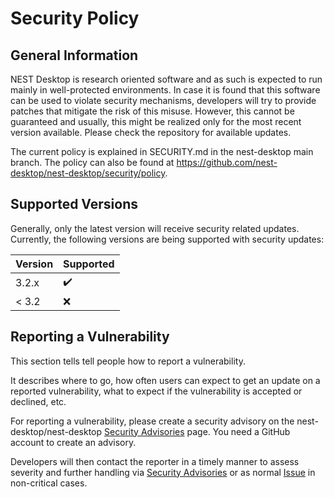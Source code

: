 # Security Policy

## General Information

NEST Desktop is research oriented software and as such is expected to
run mainly in well-protected environments. In case it is found that this
software can be used to violate security mechanisms, developers will try to
provide patches that mitigate the risk of this misuse. However, this
cannot be guaranteed and usually, this might be realized only for the most
recent version available. Please check the repository for available
updates.

The current policy is explained in SECURITY.md in the nest-desktop main branch.
The policy can also be found at <https://github.com/nest-desktop/nest-desktop/security/policy>.

## Supported Versions

Generally, only the latest version will receive security related updates.
Currently, the following versions are being supported with security updates:

| Version | Supported          |
| ------- | ------------------ |
| 3.2.x   | :heavy_check_mark: |
| < 3.2   | :x:                |

## Reporting a Vulnerability

This section tells tell people how to report a vulnerability.

It describes where to go, how often users can expect to get an update on a
reported vulnerability, what to expect if the vulnerability is accepted or
declined, etc.

For reporting a vulnerability, please create a security advisory on the
nest-desktop/nest-desktop [Security
Advisories](https://github.com/nest-desktop/nest-desktop/security/advisories)
page.
You need a GitHub account to create an advisory.

Developers will then contact the reporter in a timely manner to assess
severity and further handling via [Security
Advisories](https://github.com/nest-desktop/nest-desktop/security/advisories)
or as normal [Issue](https://github.com/nest-desktop/nest-desktop/issues) in
non-critical cases.
